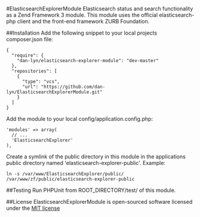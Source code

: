 #ElasticsearchExplorerModule
Elasticsearch status and search functionality as a Zend Framework 3 module. This module uses the official elasticsearch-php client and the front-end framework ZURB Foundation.

##Installation
Add the following snippet to your local projects composer.json file:
```
{
  "require": {
    "dan-lyn/elasticsearch-explorer-module": "dev-master"
  },
  "repositories": [
    {
      "type": "vcs",
      "url": "https://github.com/dan-lyn/ElasticsearchExplorerModule.git"
    }
  ]
}
```

Add the module to your local config/application.config.php:
```
'modules' => array(
  // ...
  'ElasticsearchExplorer'
),
```

Create a symlink of the public directory in this module in the applications public directory named 'elasticsearch-explorer-public'. Example:
```
ln -s /var/www/ElasticsearchExplorer/public/ /var/www/zf/public/elasticsearch-explorer-public
```

##Testing
Run PHPUnit from ROOT_DIRECTORY/test/ of this module.

##License
ElasticsearchExplorerModule is open-sourced software licensed under the [MIT license](http://opensource.org/licenses/MIT)
